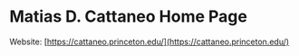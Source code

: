 # Matias D. Cattaneo Home Page

Website: [https://cattaneo.princeton.edu/](https://cattaneo.princeton.edu/)